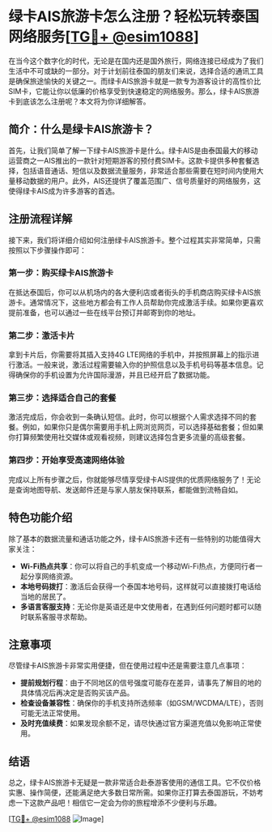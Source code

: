 # 绿卡AIS旅游卡怎么注册？轻松玩转泰国网络服务[[TG💪+ @esim1088](https://t.me/s/esim1088)]

在当今这个数字化的时代，无论是在国内还是国外旅行，网络连接已经成为了我们生活中不可或缺的一部分。对于计划前往泰国的朋友们来说，选择合适的通讯工具是确保旅途愉快的关键之一。而绿卡AIS旅游卡就是一款专为游客设计的高性价比SIM卡，它能让你以低廉的价格享受到快速稳定的网络服务。那么，绿卡AIS旅游卡到底该怎么注册呢？本文将为你详细解答。

## 简介：什么是绿卡AIS旅游卡？

首先，让我们简单了解一下绿卡AIS旅游卡是什么。绿卡AIS是由泰国最大的移动运营商之一AIS推出的一款针对短期游客的预付费SIM卡。这款卡提供多种套餐选择，包括语音通话、短信以及数据流量服务，非常适合那些需要在短时间内使用大量移动数据的用户。此外，AIS还提供了覆盖范围广、信号质量好的网络服务，这使得绿卡AIS成为许多游客的首选。

## 注册流程详解

接下来，我们将详细介绍如何注册绿卡AIS旅游卡。整个过程其实非常简单，只需按照以下步骤操作即可：

### 第一步：购买绿卡AIS旅游卡

在抵达泰国后，你可以从机场内的各大便利店或者街头的手机商店购买绿卡AIS旅游卡。通常情况下，这些地方都会有工作人员帮助你完成激活手续。如果你更喜欢提前准备，也可以通过一些在线平台预订并邮寄到你的地址。

### 第二步：激活卡片

拿到卡片后，你需要将其插入支持4G LTE网络的手机中，并按照屏幕上的指示进行激活。一般来说，激活过程需要输入你的护照信息以及手机号码等基本信息。记得确保你的手机设置为允许国际漫游，并且已经开启了数据功能。

### 第三步：选择适合自己的套餐

激活完成后，你会收到一条确认短信。此时，你可以根据个人需求选择不同的套餐。例如，如果你只是偶尔需要用手机上网浏览网页，可以选择基础套餐；但如果你打算频繁使用社交媒体或观看视频，则建议选择包含更多流量的高级套餐。

### 第四步：开始享受高速网络体验

完成以上所有步骤之后，你就能够尽情享受绿卡AIS提供的优质网络服务了！无论是查询地图导航、发送邮件还是与家人朋友保持联系，都能做到流畅自如。

## 特色功能介绍

除了基本的数据流量和通话功能之外，绿卡AIS旅游卡还有一些特别的功能值得大家关注：

- **Wi-Fi热点共享**：你可以将自己的手机变成一个移动Wi-Fi热点，方便同行者一起分享网络资源。
- **本地号码拨打**：激活后会获得一个泰国本地号码，这样就可以直接拨打电话给当地的居民了。
- **多语言客服支持**：无论你是英语还是中文使用者，在遇到任何问题时都可以随时联系客服寻求帮助。

## 注意事项

尽管绿卡AIS旅游卡非常实用便捷，但在使用过程中还是需要注意几点事项：

- **提前规划行程**：由于不同地区的信号强度可能存在差异，请事先了解目的地的具体情况后再决定是否购买该产品。
- **检查设备兼容性**：确保你的手机支持所选频率（如GSM/WCDMA/LTE），否则可能无法正常使用。
- **及时充值续费**：如果发现余额不足，请尽快通过官方渠道充值以免影响正常使用。

## 结语

总之，绿卡AIS旅游卡无疑是一款非常适合赴泰游客使用的通信工具。它不仅价格实惠、操作简便，还能满足绝大多数日常所需。如果你正打算去泰国游玩，不妨考虑一下这款产品吧！相信它一定会为你的旅程增添不少便利与乐趣。

[[TG💪+ @esim1088](https://t.me/s/esim1088) ![Image](https://i.postimg.cc/4NQfJmqS/Snipaste-2025-05-13-00-14-12.png)]